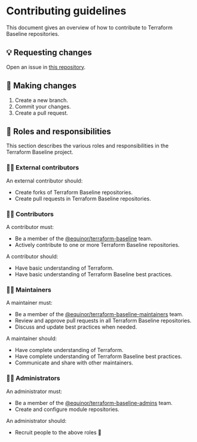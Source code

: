 # Contributing guidelines

This document gives an overview of how to contribute to Terraform Baseline repositories.

## 💡 Requesting changes

Open an issue in [this repository](https://github.com/equinor/terraform-baseline/issues/new/choose).

## 📝 Making changes

1. Create a new branch.
1. Commit your changes.
1. Create a pull request.

## 🤝 Roles and responsibilities

This section describes the various roles and responsibilities in the Terraform Baseline project.

### 🦸‍♀️ External contributors

An external contributor should:

- Create forks of Terraform Baseline repositories.
- Create pull requests in Terraform Baseline repositories.

### 👨‍🎓 Contributors

A contributor must:

- Be a member of the [@equinor/terraform-baseline](https://github.com/orgs/equinor/teams/terraform-baseline) team.
- Actively contribute to one or more Terraform Baseline repositories.

A contributor should:

- Have basic understanding of Terraform.
- Have basic understanding of Terraform Baseline best practices.

### 👷‍♀️ Maintainers

A maintainer must:

- Be a member of the [@equinor/terraform-baseline-maintainers](https://github.com/orgs/equinor/teams/terraform-baseline-maintainers) team.
- Review and approve pull requests in all Terraform Baseline repositories.
- Discuss and update best practices when needed.

A maintainer should:

- Have complete understanding of Terraform.
- Have complete understanding of Terraform Baseline best practices.
- Communicate and share with other maintainers.

### 👮‍♂️ Administrators

An administrator must:

- Be a member of the [@equinor/terraform-baseline-admins](https://github.com/orgs/equinor/teams/terraform-baseline-admins) team.
- Create and configure module repositories.

An administrator should:

- Recruit people to the above roles 🤗
